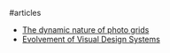 #articles

* [The dynamic nature of photo grids](/articles/photo-grids/)
* [Evolvement of Visual Design Systems](/articles/visual-design-systems/)
